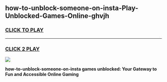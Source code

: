 
## how-to-unblock-someone-on-insta-Play-Unblocked-Games-Online-ghvjh
<h3>
<a href="https://premium76.site?title=how-to-unblock-someone-on-insta&ref=25A">CLICK TO PLAY</a></h3>
<hr>

<h3>
<a href="https://premium76.site?title=how-to-unblock-someone-on-insta&ref=25A">CLICK 2 PLAY</a>
  
</h3>

<a href="https://premium76.site?title=how-to-unblock-someone-on-insta&ref=25A"><img src="https://clearcache.store/games.png"></a>


**how-to-unblock-someone-on-insta games unblocked: Your Gateway to Fun and Accessible Online Gaming**
